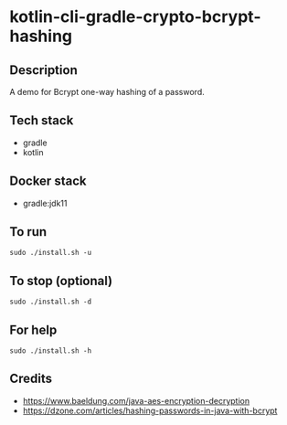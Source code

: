 # kotlin-cli-gradle-crypto-bcrypt-hashing

## Description
A demo for Bcrypt one-way hashing of
a password.

## Tech stack
- gradle
- kotlin

## Docker stack
- gradle:jdk11

## To run
`sudo ./install.sh -u`

## To stop (optional)
`sudo ./install.sh -d`

## For help
`sudo ./install.sh -h`

## Credits
- https://www.baeldung.com/java-aes-encryption-decryption
- https://dzone.com/articles/hashing-passwords-in-java-with-bcrypt
